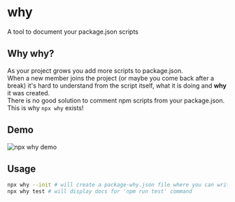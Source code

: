 # why

A tool to document your package.json scripts

## Why why?

As your project grows you add more scripts to package.json.  
When a new member joins the project (or maybe you come back after a break) it's hard to understand from the script itself, what it is doing and **why** it was created.  
There is no good solution to comment npm scripts from your package.json.  
This is why `npx why` exists!

## Demo

![npx why demo](https://raw.githubusercontent.com/strdr4605/why/master/support/assets/demo.gif)

## Usage

```bash
npx why --init # will create a package-why.json file where you can write docs for your scripts
npx why test # will display docs for 'npm run test' command
```
